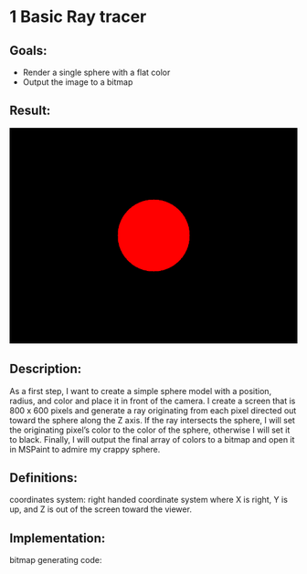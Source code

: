# 1 Basic Ray tracer

## Goals:
* Render a single sphere with a flat color
* Output the image to a bitmap

## Result:
![](/1-Basic_Ray_Tracer/tracer/image.bmp)

## Description:
As a first step, I want to create a simple sphere model with a position, radius, and color and place it in front of the camera. I create a screen that is 800 x 600 pixels and generate a ray originating from each pixel directed out toward the sphere along the Z axis. If the ray intersects the sphere, I will set the originating pixel’s color to the color of the sphere, otherwise I will set it to black. Finally, I will output the final array of colors to a bitmap and open it in MSPaint to admire my crappy sphere. 

## Definitions:
coordinates system:  right handed coordinate system where X is right, Y is up, and Z is out of the screen toward the viewer. 

## Implementation:
bitmap generating code:  


